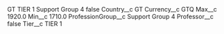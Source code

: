 <?xml version="1.0" encoding="UTF-8"?>
<CustomMetadata xmlns="http://soap.sforce.com/2006/04/metadata" xmlns:xsi="http://www.w3.org/2001/XMLSchema-instance" xmlns:xsd="http://www.w3.org/2001/XMLSchema">
    <label>GT TIER 1 Support Group 4</label>
    <protected>false</protected>
    <values>
        <field>Country__c</field>
        <value xsi:type="xsd:string">GT</value>
    </values>
    <values>
        <field>Currency__c</field>
        <value xsi:type="xsd:string">GTQ</value>
    </values>
    <values>
        <field>Max__c</field>
        <value xsi:type="xsd:double">1920.0</value>
    </values>
    <values>
        <field>Min__c</field>
        <value xsi:type="xsd:double">1710.0</value>
    </values>
    <values>
        <field>ProfessionGroup__c</field>
        <value xsi:type="xsd:string">Support Group 4</value>
    </values>
    <values>
        <field>Professor__c</field>
        <value xsi:type="xsd:boolean">false</value>
    </values>
    <values>
        <field>Tier__c</field>
        <value xsi:type="xsd:string">TIER 1</value>
    </values>
</CustomMetadata>
